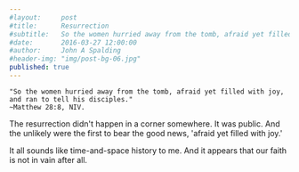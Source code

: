 ```yaml
---
#layout:     post
#title:      Resurrection
#subtitle:   So the women hurried away from the tomb, afraid yet filled with joy, and ran to tell his disciples. ~Matthew 28:8, NIV.
#date:       2016-03-27 12:00:00
#author:     John A Spalding
#header-img: "img/post-bg-06.jpg"
published: true
---
```


    "So the women hurried away from the tomb, afraid yet filled with joy, and ran to tell his disciples."
    ~Matthew 28:8, NIV.

The resurrection didn't happen in a corner somewhere. It was public. And the unlikely were the first to bear the good news, 'afraid yet filled with joy.'

It all sounds like time-and-space history to me. And it appears that our faith is not in vain after all.

